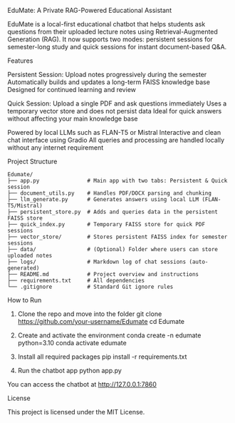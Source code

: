 EduMate: A Private RAG-Powered Educational Assistant

EduMate is a local-first educational chatbot that helps students ask questions from their uploaded lecture notes using Retrieval-Augmented Generation (RAG). It now supports two modes: persistent sessions for semester-long study and quick sessions for instant document-based Q&A.

Features

Persistent Session:
Upload notes progressively during the semester
Automatically builds and updates a long-term FAISS knowledge base
Designed for continued learning and review

Quick Session:
Upload a single PDF and ask questions immediately
Uses a temporary vector store and does not persist data
Ideal for quick answers without affecting your main knowledge base

Powered by local LLMs such as FLAN-T5 or Mistral
Interactive and clean chat interface using Gradio
All queries and processing are handled locally without any internet requirement

Project Structure
```
Edumate/
├── app.py               # Main app with two tabs: Persistent & Quick session
├── document_utils.py    # Handles PDF/DOCX parsing and chunking
├── llm_generate.py      # Generates answers using local LLM (FLAN-T5/Mistral)
├── persistent_store.py  # Adds and queries data in the persistent FAISS store
├── quick_index.py       # Temporary FAISS store for quick PDF sessions
├── vector_store/        # Stores persistent FAISS index for semester sessions
├── data/                # (Optional) Folder where users can store uploaded notes
├── logs/                # Markdown log of chat sessions (auto-generated)
├── README.md            # Project overview and instructions
├── requirements.txt     # All dependencies
└── .gitignore           # Standard Git ignore rules
```
How to Run

1. Clone the repo and move into the folder
   git clone https://github.com/your-username/Edumate
   cd Edumate

2. Create and activate the environment
   conda create -n edumate python=3.10
   conda activate edumate

3. Install all required packages
   pip install -r requirements.txt

4. Run the chatbot app
   python app.py

You can access the chatbot at http://127.0.0.1:7860

License

This project is licensed under the MIT License.